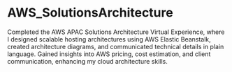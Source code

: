 # AWS_SolutionsArchitecture
Completed the AWS APAC Solutions Architecture Virtual Experience, where I designed scalable hosting architectures using AWS Elastic Beanstalk, created architecture diagrams, and communicated technical details in plain language. Gained insights into AWS pricing, cost estimation, and client communication, enhancing my cloud architecture skills.

